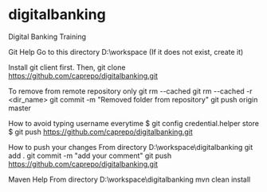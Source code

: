 # digitalbanking
Digital Banking Training

Git Help
Go to this directory
D:\workspace (If it does not exist, create it)

Install git client first.
Then,
git clone https://github.com/caprepo/digitalbanking.git

To remove from remote repository only
git rm --cached <filename> 
git rm --cached -r <dir_name> 
git commit -m "Removed folder from repository" 
git push origin master

How to avoid typing username everytime
$ git config credential.helper store
$ git push https://github.com/caprepo/digitalbanking.git
<username>
<password>

How to push your changes 
From directory D:\workspace\digitalbanking
git add .
git commit -m "add your comment"
git push https://github.com/caprepo/digitalbanking.git


Maven Help
From directory D:\workspace\digitalbanking
mvn clean install
